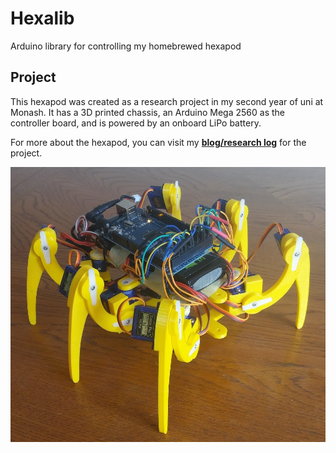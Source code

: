 # Hexalib
Arduino library for controlling my homebrewed hexapod

## Project
This hexapod was created as a research project in my second year of uni at Monash. It has a 3D printed chassis, an Arduino Mega 2560 as the controller board, and is powered by an onboard LiPo battery.

For more about the hexapod, you can visit my **[blog/research log](http://0xapod.blogspot.com.au/)** for the project.

![Hexapod](hexapod.png)
